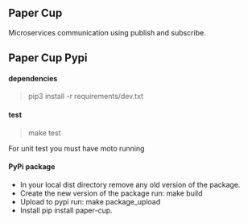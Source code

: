 Paper Cup
--------

Microservices communication using publish and subscribe.

Paper Cup Pypi
--------

#### dependencies
> pip3 install -r requirements/dev.txt

#### test
> make test

For unit test you must have moto running

#### PyPi package
- In your local dist directory remove any old version of the package.
- Create the new version of the package run: make build
- Upload to pypi run: make package_upload
- Install pip install paper-cup.
